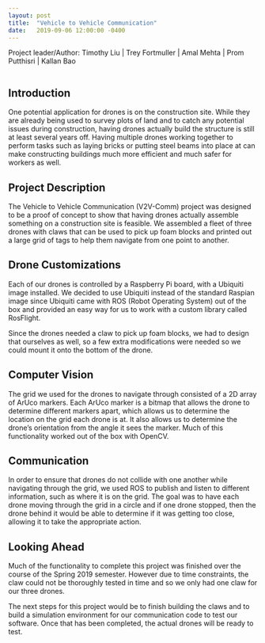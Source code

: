 ```yaml
---
layout: post
title:  "Vehicle to Vehicle Communication"
date:   2019-09-06 12:00:00 -0400
---
```


Project leader/Author: Timothy Liu \| Trey Fortmuller \| Amal Mehta \| Prom Putthisri \| Kallan Bao

<span class="image main"><img src="/../../images/projects/video_sp18/sb.jpg" alt="" /></span>

## Introduction

One potential application for drones is on the construction site. While they are already being used to survey plots of land and to catch any potential issues during construction, having drones actually build the structure is still at least several years off. Having multiple drones working together to perform tasks such as laying bricks or putting steel beams into place at can make constructing buildings much more efficient and much safer for workers as well.


## Project Description

The Vehicle to Vehicle Communication (V2V-Comm) project was designed to be a proof of concept to show that having drones actually assemble something on a construction site is feasible. We assembled a fleet of three drones with claws that can be used to pick up foam blocks and printed out a large grid of tags to help them navigate from one point to another.  


## Drone Customizations

Each of our drones is controlled by a Raspberry Pi board, with a Ubiquiti image installed. We decided to use Ubiquiti instead of the standard Raspian image since Ubiquiti came with ROS (Robot Operating System) out of the box and provided an easy way for us to work with a custom library called RosFlight. 

Since the drones needed a claw to pick up foam blocks, we had to design that ourselves as well, so a few extra modifications were needed so we could mount it onto the bottom of the drone. 

## Computer Vision

The grid we used for the drones to navigate through consisted of a 2D array of ArUco markers. Each ArUco marker is a bitmap that allows the drone to determine different markers apart, which allows us to determine the location on the grid each drone is at. It also allows us to determine the drone’s orientation from the angle it sees the marker. Much of this functionality worked out of the box with OpenCV.

## Communication

In order to ensure that drones do not collide with one another while navigating through the grid, we used ROS to publish and listen to different information, such as where it is on the grid. The goal was to have each drone moving through the grid in a circle and if one drone stopped, then the drone behind it would be able to determine if it was getting too close, allowing it to take the appropriate action. 

## Looking Ahead

Much of the functionality to complete this project was finished over the course of the Spring 2019 semester. However due to time constraints, the claw could not be thoroughly tested in time and so we only had one claw for our three drones. 

The next steps for this project would be to finish building the claws and to build a simulation environment for our communication code to test our software. Once that has been completed, the actual drones will be ready to test.


<!--<div class="video-wrapper">
	<div class="video-responsive">
		<iframe width="560" height="315" src="https://www.youtube.com/embed/EP_dnBTCZg0?rel=0" frameborder="0" allow="autoplay; encrypted-media" allowfullscreen></iframe>
	</div>
</div>
-->

